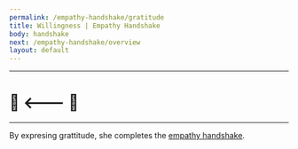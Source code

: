 ```yaml
---
permalink: /empathy-handshake/gratitude
title: Willingness | Empathy Handshake
body: handshake
next: /empathy-handshake/overview
layout: default
---
```



---




# 💜 <---  💜

---

By expresing grattitude, she completes the [empathy handshake]({{page.next}}).